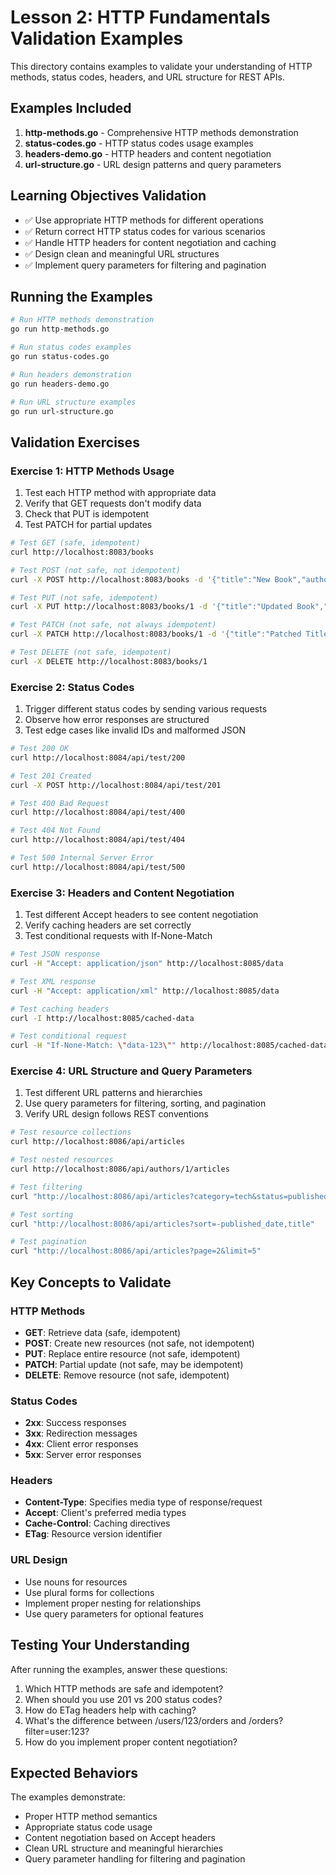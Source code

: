 # Lesson 2: HTTP Fundamentals Validation Examples

This directory contains examples to validate your understanding of HTTP methods, status codes, headers, and URL structure for REST APIs.

## Examples Included

1. **http-methods.go** - Comprehensive HTTP methods demonstration
2. **status-codes.go** - HTTP status codes usage examples
3. **headers-demo.go** - HTTP headers and content negotiation
4. **url-structure.go** - URL design patterns and query parameters

## Learning Objectives Validation

- ✅ Use appropriate HTTP methods for different operations
- ✅ Return correct HTTP status codes for various scenarios
- ✅ Handle HTTP headers for content negotiation and caching
- ✅ Design clean and meaningful URL structures
- ✅ Implement query parameters for filtering and pagination

## Running the Examples

```bash
# Run HTTP methods demonstration
go run http-methods.go

# Run status codes examples
go run status-codes.go

# Run headers demonstration
go run headers-demo.go

# Run URL structure examples
go run url-structure.go
```

## Validation Exercises

### Exercise 1: HTTP Methods Usage
1. Test each HTTP method with appropriate data
2. Verify that GET requests don't modify data
3. Check that PUT is idempotent
4. Test PATCH for partial updates

```bash
# Test GET (safe, idempotent)
curl http://localhost:8083/books

# Test POST (not safe, not idempotent)
curl -X POST http://localhost:8083/books -d '{"title":"New Book","author":"Author"}' -H "Content-Type: application/json"

# Test PUT (not safe, idempotent)
curl -X PUT http://localhost:8083/books/1 -d '{"title":"Updated Book","author":"Updated Author"}' -H "Content-Type: application/json"

# Test PATCH (not safe, not always idempotent)
curl -X PATCH http://localhost:8083/books/1 -d '{"title":"Patched Title"}' -H "Content-Type: application/json"

# Test DELETE (not safe, idempotent)
curl -X DELETE http://localhost:8083/books/1
```

### Exercise 2: Status Codes
1. Trigger different status codes by sending various requests
2. Observe how error responses are structured
3. Test edge cases like invalid IDs and malformed JSON

```bash
# Test 200 OK
curl http://localhost:8084/api/test/200

# Test 201 Created
curl -X POST http://localhost:8084/api/test/201

# Test 400 Bad Request
curl http://localhost:8084/api/test/400

# Test 404 Not Found
curl http://localhost:8084/api/test/404

# Test 500 Internal Server Error
curl http://localhost:8084/api/test/500
```

### Exercise 3: Headers and Content Negotiation
1. Test different Accept headers to see content negotiation
2. Verify caching headers are set correctly
3. Test conditional requests with If-None-Match

```bash
# Test JSON response
curl -H "Accept: application/json" http://localhost:8085/data

# Test XML response
curl -H "Accept: application/xml" http://localhost:8085/data

# Test caching headers
curl -I http://localhost:8085/cached-data

# Test conditional request
curl -H "If-None-Match: \"data-123\"" http://localhost:8085/cached-data
```

### Exercise 4: URL Structure and Query Parameters
1. Test different URL patterns and hierarchies
2. Use query parameters for filtering, sorting, and pagination
3. Verify URL design follows REST conventions

```bash
# Test resource collections
curl http://localhost:8086/api/articles

# Test nested resources
curl http://localhost:8086/api/authors/1/articles

# Test filtering
curl "http://localhost:8086/api/articles?category=tech&status=published"

# Test sorting
curl "http://localhost:8086/api/articles?sort=-published_date,title"

# Test pagination
curl "http://localhost:8086/api/articles?page=2&limit=5"
```

## Key Concepts to Validate

### HTTP Methods
- **GET**: Retrieve data (safe, idempotent)
- **POST**: Create new resources (not safe, not idempotent)
- **PUT**: Replace entire resource (not safe, idempotent)
- **PATCH**: Partial update (not safe, may be idempotent)
- **DELETE**: Remove resource (not safe, idempotent)

### Status Codes
- **2xx**: Success responses
- **3xx**: Redirection messages
- **4xx**: Client error responses
- **5xx**: Server error responses

### Headers
- **Content-Type**: Specifies media type of response/request
- **Accept**: Client's preferred media types
- **Cache-Control**: Caching directives
- **ETag**: Resource version identifier

### URL Design
- Use nouns for resources
- Use plural forms for collections
- Implement proper nesting for relationships
- Use query parameters for optional features

## Testing Your Understanding

After running the examples, answer these questions:

1. Which HTTP methods are safe and idempotent?
2. When should you use 201 vs 200 status codes?
3. How do ETag headers help with caching?
4. What's the difference between /users/123/orders and /orders?filter=user:123?
5. How do you implement proper content negotiation?

## Expected Behaviors

The examples demonstrate:
- Proper HTTP method semantics
- Appropriate status code usage
- Content negotiation based on Accept headers
- Clean URL structure and meaningful hierarchies
- Query parameter handling for filtering and pagination